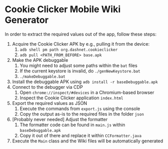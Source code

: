 # Cookie Clicker Mobile Wiki Generator

In order to extract the required values out of the app, follow these steps:

1. Acquire the Cookie Clicker APK by e.g., pulling it from the device:
   1. `adb shell pm path org.dashnet.cookieclicker`
   2. `adb pull <PATH_FROM_BEFORE> base.apk`
2. Make the APK debuggable
   1. You might need to adjust some paths within the `bat` files
   2. If the current keystore is invalid, do `./genNewKeystore.bat`
   3. `./makeDebuggable.bat`
3. Install the debuggable APK using `adb install -r baseDebuggable.apk`
4. Connect to the debugger via CDP
   1. Open `chrome://inspect/#devices` in a Chromium-based browser
   2. Inspect the Cookie Clicker application `index.html`
5. Export the required values as JSON
   1. Execute the commands from `export.js` using the console
   2. Copy the output as-is to the required files in the folder `json`
6. [Probably never needed] Adjust the formatter
   1. The formatter code can be found in `main.js` within `baseDebuggable.apk`
   2. Copy it out of there and replace it within `CCFormatter.java`
7. Execute the `Main` class and the Wiki files will be automatically generated
